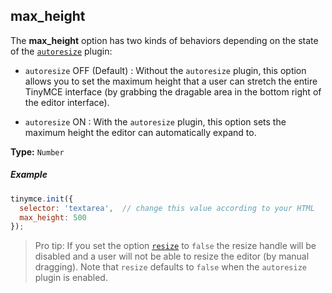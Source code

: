## max_height

The **max_height** option has two kinds of behaviors depending on the state of the [`autoresize`]({{site.baseurl}}/plugins/autoresize/) plugin:

* `autoresize` OFF (Default) : Without the `autoresize` plugin, this option allows you to set the maximum height that a user can stretch the entire TinyMCE interface (by grabbing the dragable area in the bottom right of the editor interface).

* `autoresize` ON : With the `autoresize` plugin, this option sets the maximum height the editor can automatically expand to.

**Type:** `Number`

##### Example

```js
tinymce.init({
  selector: 'textarea',  // change this value according to your HTML
  max_height: 500
});
```

> Pro tip: If you set the option [`resize`](#resize) to `false` the resize handle will be disabled and a user will not be able to resize the editor (by manual dragging). Note that `resize` defaults to `false` when the `autoresize` plugin is enabled.

